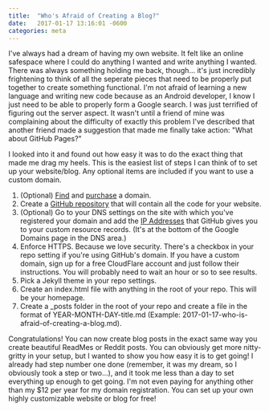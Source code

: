 ```yaml
---
title:  "Who's Afraid of Creating a Blog?"
date:   2017-01-17 13:16:01 -0600
categories: meta
---
```


I've always had a dream of having my own website. It felt like an online safespace where I could do anything I wanted and write anything I wanted. There was always something holding me back, though... it's just incredibly frightening to think of all the seperate pieces that need to be properly put together to create something functional. I'm not afraid of learning a new language and writing new code because as an Android developer, I know I just need to be able to properly form a Google search. I was just terrified of figuring out the server aspect. It wasn't until a friend of mine was complaining about the difficulty of exactly this problem I've described that another friend made a suggestion that made me finally take action: "What about GitHub Pages?"

I looked into it and found out how easy it was to do the exact thing that made me drag my heels. This is the easiest list of steps I can think of to set up your website/blog. Any optional items are included if you want to use a custom domain.

1. (Optional) [Find](https://domainr.com/) and [purchase](https://domains.google/) a domain.
2. Create a [GitHub repository](https://pages.github.com/) that will contain all the code for your website.
3. (Optional) Go to your DNS settings on the site with which you've registered your domain and add the [IP Addresses](https://help.github.com/articles/setting-up-an-apex-domain/#configuring-a-records-with-your-dns-provider) that GitHub gives you to your custom resource records. (It's at the bottom of the Google Domains page in the DNS area.)
4. Enforce HTTPS. Because we love security. There's a checkbox in your repo setting if you're using GitHub's domain. If you have a custom domain, sign up for a free CloudFlare account and just follow their instructions. You will probably need to wait an hour or so to see results.
5. Pick a Jekyll theme in your repo settings.
6. Create an index.html file with anything in the root of your repo. This will be your homepage.
7. Create a \_posts folder in the root of your repo and create a file in the format of YEAR-MONTH-DAY-title.md (Example: 2017-01-17-who-is-afraid-of-creating-a-blog.md).

Congratulations! You can now create blog posts in the exact same way you create beautiful ReadMes or Reddit posts. You can obviously get more nitty-gritty in your setup, but I wanted to show you how easy it is to get going! I already had step number one done (remember, it was my dream, so I obviously took a step or two...), and it took me less than a day to set everything up enough to get going. I'm not even paying for anything other than my $12 per year for my domain registration. You can set up your own highly customizable website or blog for free!
